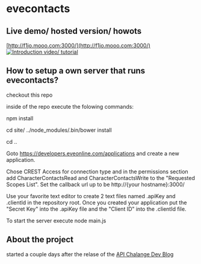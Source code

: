 # evecontacts


## Live demo/ hosted version/ howots

[http://f1jo.mooo.com:3000/](http://f1jo.mooo.com:3000/)
[![Introduction video/ tutorial](http://img.youtube.com/vi/bEc1xSzgrFQ/0.jpg)](https://www.youtube.com/watch?v=bEc1xSzgrFQ)



## How to setup a own server that runs evecontacts?
checkout this repo

inside of the repo execute the folowing commands:

npm install

cd site/
../node_modules/.bin/bower install

cd ..



Goto https://developers.eveonline.com/applications and create a new application.

Chose CREST Access for connection type and in the permissions section add CharacterContactsRead and CharacterContactsWrite to the "Requested Scopes List".
Set the callback url up to be http://{your hostname}:3000/

Use your favorite text editor to create 2 text files named .apiKey and .clientId in the repository root.
Once you created your application put the "Secret Key" into the .apiKey file and the "Client ID" into the .clientId file.

To start the server execute
node main.js



## About the project
started a couple days after the relase of the [API Chalange Dev Blog](https://community.eveonline.com/news/dev-blogs/the-eve-online-api-challenge-1/)